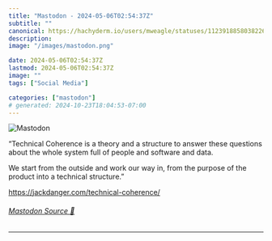 ```yaml
---
title: "Mastodon - 2024-05-06T02:54:37Z"
subtitle: ""
canonical: https://hachyderm.io/users/mweagle/statuses/112391885803822662
description:
image: "/images/mastodon.png"

date: 2024-05-06T02:54:37Z
lastmod: 2024-05-06T02:54:37Z
image: ""
tags: ["Social Media"]

categories: ["mastodon"]
# generated: 2024-10-23T18:04:53-07:00
---
```

![Mastodon](/images/mastodon.png)

<p>“Technical Coherence is a theory and a structure to answer these questions about the whole system full of people and software and data.</p><p>We start from the outside and work our way in, from the purpose of the product into a technical structure.”</p><p><a href="https://jackdanger.com/technical-coherence/" target="_blank" rel="nofollow noopener noreferrer" translate="no"><span class="invisible">https://</span><span class="ellipsis">jackdanger.com/technical-coher</span><span class="invisible">ence/</span></a></p>


###### [Mastodon Source 🐘](https://hachyderm.io/@mweagle/112391885803822662)

___
